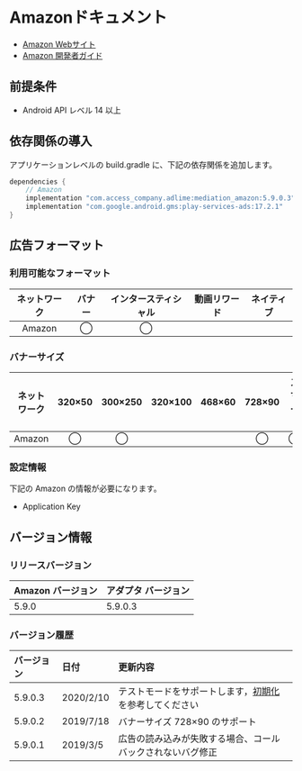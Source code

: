 # Amazonドキュメント
- [Amazon Webサイト](https://developer.amazon.com/zh/)
- [Amazon 開発者ガイド](https://developer.amazon.com/apps-and-games/mobile-ads)

## 前提条件
- Android API レベル 14 以上

## 依存関係の導入
アプリケーションレベルの build.gradle に、下記の依存関係を追加します。

```java
dependencies {
    // Amazon
    implementation "com.access_company.adlime:mediation_amazon:5.9.0.3"
    implementation "com.google.android.gms:play-services-ads:17.2.1"
}
```

## 広告フォーマット

### 利用可能なフォーマット

|ネットワーク |バナー|インタースティシャル|動画リワード|ネイティブ|
|:------:|:----:|:----------:|:------:|:----:|
| Amazon | ◯    | ◯          |        |      |

### バナーサイズ
|ネットワーク |320×50  |300×250   |320×100  |468×60  |728×90  |スマート  |
|:------:|:------:|:--------:|:-------:|:------:|:------:|:-----:|
| Amazon |◯       | ◯        |         |        | ◯      | ◯     |

### 設定情報
下記の Amazon の情報が必要になります。  
- Application Key  

## バージョン情報

### リリースバージョン
| Amazon バージョン | アダプタ バージョン|
|:---------------|:----------------|
| 5.9.0          | 5.9.0.3         |

### バージョン履歴
| バージョン   | 日付       | 更新内容       |
|:-----------|:-----------|:--------------------|
| 5.9.0.3    | 2020/2/10  | テストモードをサポートします，[初期化](./init.md)を参考してください |
| 5.9.0.2    | 2019/7/18  | バナーサイズ 728×90 のサポート|
| 5.9.0.1    | 2019/3/5   | 広告の読み込みが失敗する場合、コールバックされないバグ修正|
